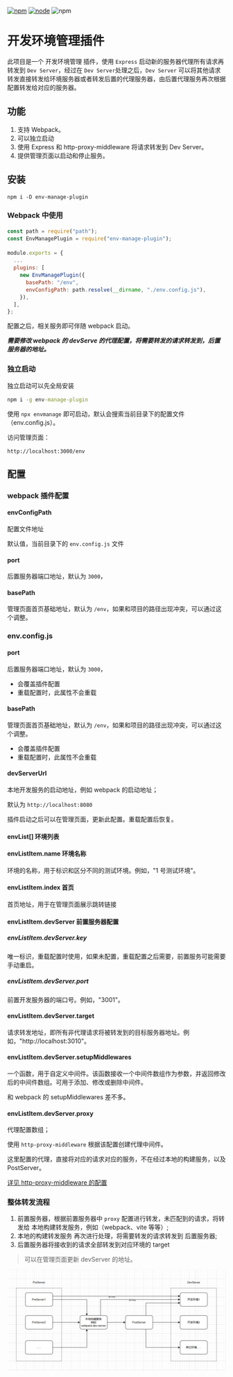 [![npm][npm]][npm-url]
[![node][node]][node-url]
![npm](https://img.shields.io/npm/dw/env-manage-plugin.svg)

# 开发环境管理插件

此项目是一个 开发环境管理 插件，使用 `Express` 启动新的服务器代理所有请求再转发到 `Dev Server`，经过在 `Dev Server`处理之后，`Dev Server` 可以将其他请求转发直接转发给环境服务器或者转发后置的代理服务器，由后置代理服务再次根据配置转发给对应的服务器。

## 功能

1. 支持 Webpack。
2. 可以独立启动
3. 使用 Express 和 http-proxy-middleware 将请求转发到 Dev Server。
4. 提供管理页面以启动和停止服务。

## 安装

```shell
npm i -D env-manage-plugin
```

### Webpack 中使用

```js
const path = require("path");
const EnvManagePlugin = require("env-manage-plugin");

module.exports = {
  ...
  plugins: [
    new EnvManagePlugin({
      basePath: "/env",
      envConfigPath: path.resolve(__dirname, "./env.config.js"),
    }),
  ],
};
```

配置之后，相关服务即可伴随 webpack 启动。

**_需要修改 webpack 的 devServe 的代理配置，将需要转发的请求转发到，后置服务器的地址。_**

### 独立启动

独立启动可以先全局安装

```cmd
npm i -g env-manage-plugin
```

使用 `npx envmanage` 即可启动，默认会搜索当前目录下的配置文件（env.config.js）。

访问管理页面：

```shell
http://localhost:3000/env
```

## 配置

### webpack 插件配置

#### envConfigPath

配置文件地址

默认值，当前目录下的 `env.config.js` 文件

#### port

后置服务器端口地址，默认为 `3000`，

#### basePath

管理页面首页基础地址，默认为 `/env`，如果和项目的路径出现冲突，可以通过这个调整。

### env.config.js

#### port

后置服务器端口地址，默认为 `3000`，

- 会覆盖插件配置
- 重载配置时，此属性不会重载

#### basePath

管理页面首页基础地址，默认为 `/env`，如果和项目的路径出现冲突，可以通过这个调整。

- 会覆盖插件配置
- 重载配置时，此属性不会重载

#### devServerUrl

本地开发服务的启动地址，例如 webpack 的启动地址；

默认为 `http://localhost:8080`

插件启动之后可以在管理页面，更新此配置。重载配置后恢复。

#### envList[] 环境列表

#### envListItem.name 环境名称

环境的名称，用于标识和区分不同的测试环境。例如，"1 号测试环境"。

#### envListItem.index 首页

首页地址，用于在管理页面展示跳转链接

#### envListItem.devServer 前置服务器配置

##### envListItem.devServer.key

唯一标识，重载配置时使用，如果未配置，重载配置之后需要，前置服务可能需要手动重启。

##### envListItem.devServer.port

前置开发服务器的端口号。例如，"3001"。

#### envListItem.devServer.target

请求转发地址，即所有非代理请求将被转发到的目标服务器地址。例如，"http://localhost:3010"。

#### envListItem.devServer.setupMiddlewares

一个函数，用于自定义中间件。该函数接收一个中间件数组作为参数，并返回修改后的中间件数组。可用于添加、修改或删除中间件。

和 webpack 的 setupMiddlewares 差不多。

#### envListItem.devServer.proxy

代理配置数组；

使用 `http-proxy-middleware` 根据该配置创建代理中间件。

这里配置的代理，直接将对应的请求对应的服务，不在经过本地的构建服务，以及 PostServer。

[详见 http-proxy-middleware 的配置](https://www.npmjs.com/package/http-proxy-middleware?activeTab=readme)

### 整体转发流程

1. 前置服务器，根据前置服务器中 `proxy` 配置进行转发，未匹配到的请求，将转发给 本地构建转发服务，例如（webpack、vite 等等）;
2. 本地的构建转发服务 再次进行处理，将需要转发的请求转发到 后置服务器;
3. 后置服务器将接收到的请求全部转发到对应环境的 target

> 可以在管理页面更新 devServer 的地址。

![image](./image.png)

[npm]: https://img.shields.io/npm/v/env-manage-plugin.svg
[npm-url]: https://npmjs.com/package/env-manage-plugin
[node]: https://img.shields.io/node/v/env-manage-plugin.svg
[node-url]: https://nodejs.org
